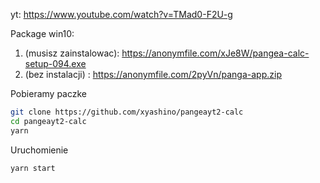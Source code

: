 yt: https://www.youtube.com/watch?v=TMad0-F2U-g

Package win10:
1. (musisz zainstalowac): https://anonymfile.com/xJe8W/pangea-calc-setup-094.exe
2. (bez instalacji) : https://anonymfile.com/2pyVn/panga-app.zip


Pobieramy paczke
```bash
git clone https://github.com/xyashino/pangeayt2-calc
cd pangeayt2-calc
yarn
```

Uruchomienie

```bash
yarn start
```

